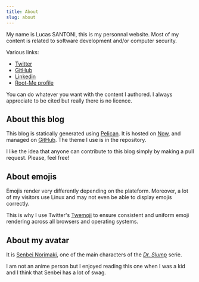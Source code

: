 ```yaml
---
title: About
slug: about
---
```


My name is Lucas SANTONI, this is my personnal website. Most of my content is
related to software development and/or computer security.

Various links:

* [Twitter](https://twitter.com/geographeur)
* [GitHub](https://github.com/geospace)
* [Linkedin](https://www.linkedin.com/in/lucas1337/)
* [Root-Me profile](https://www.root-me.org/Geographer)

You can do whatever you want with the content I authored. I always appreciate
to be cited but really there is no licence.

## About this blog

This blog is statically generated using [Pelican](https://blog.getpelican.com/).
It is hosted on [Now](https://zeit.co/), and managed
on [GitHub](https://github.com/Geospace/blog.geographer.fr). The theme I use
is in the repository.

I like the idea that anyone can contribute to this blog simply by making a
pull request. Please, feel free!

## About emojis

Emojis render very differently depending on the plateform. Moreover, a lot of
my visitors use Linux and may not even be able to display emojis correctly.

This is why I use Twitter's [Twemoji](https://twemoji.twitter.com/) to ensure
consistent and uniform emoji rendering across all browsers and operating
systems.

## About my avatar

It is [Senbei Norimaki](https://drslump.fandom.com/wiki/Senbe_Norimaki), one
of the main characters of the *[Dr. Slump](https://en.wikipedia.org/wiki/Dr._Slump)* serie.

I am not an anime person but I enjoyed reading this one when I was a kid and I
think that Senbei has a lot of swag.